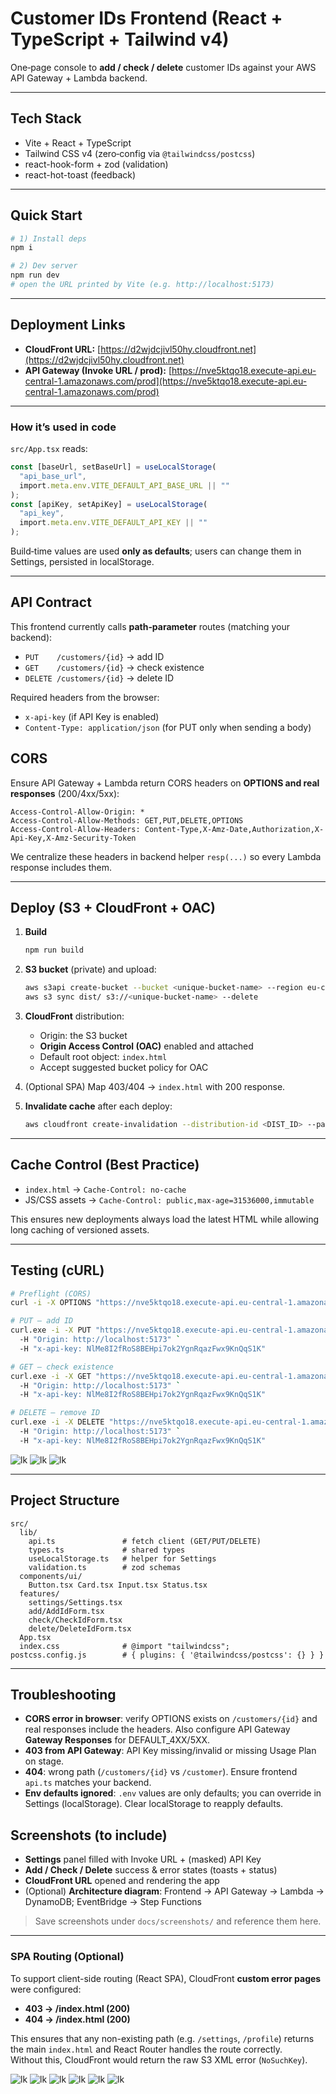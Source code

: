 # Customer IDs Frontend (React + TypeScript + Tailwind v4)

One‑page console to **add / check / delete** customer IDs against your AWS API Gateway + Lambda backend.

---

## Tech Stack

- Vite + React + TypeScript
- Tailwind CSS v4 (zero‑config via `@tailwindcss/postcss`)
- react-hook-form + zod (validation)
- react-hot-toast (feedback)

---

## Quick Start

```bash
# 1) Install deps
npm i

# 2) Dev server
npm run dev
# open the URL printed by Vite (e.g. http://localhost:5173)
```

---

## Deployment Links

- **CloudFront URL:** [https://d2wjdcjivl50hy.cloudfront.net](https://d2wjdcjivl50hy.cloudfront.net)
- **API Gateway (Invoke URL / prod):** [https://nve5ktqo18.execute-api.eu-central-1.amazonaws.com/prod](https://nve5ktqo18.execute-api.eu-central-1.amazonaws.com/prod)

---

### How it’s used in code

`src/App.tsx` reads:

```ts
const [baseUrl, setBaseUrl] = useLocalStorage(
  "api_base_url",
  import.meta.env.VITE_DEFAULT_API_BASE_URL || ""
);
const [apiKey, setApiKey] = useLocalStorage(
  "api_key",
  import.meta.env.VITE_DEFAULT_API_KEY || ""
);
```

Build‑time values are used **only as defaults**; users can change them in Settings, persisted in localStorage.

---

## API Contract

This frontend currently calls **path‑parameter** routes (matching your backend):

- `PUT    /customers/{id}` → add ID
- `GET    /customers/{id}` → check existence
- `DELETE /customers/{id}` → delete ID

Required headers from the browser:

- `x-api-key` (if API Key is enabled)
- `Content-Type: application/json` (for PUT only when sending a body)

## CORS

Ensure API Gateway + Lambda return CORS headers on **OPTIONS and real responses** (200/4xx/5xx):

```
Access-Control-Allow-Origin: *
Access-Control-Allow-Methods: GET,PUT,DELETE,OPTIONS
Access-Control-Allow-Headers: Content-Type,X-Amz-Date,Authorization,X-Api-Key,X-Amz-Security-Token
```

We centralize these headers in backend helper `resp(...)` so every Lambda response includes them.

---

## Deploy (S3 + CloudFront + OAC)

1. **Build**

   ```bash
   npm run build
   ```

2. **S3 bucket** (private) and upload:

   ```bash
   aws s3api create-bucket --bucket <unique-bucket-name> --region eu-central-1 --create-bucket-configuration LocationConstraint=eu-central-1
   aws s3 sync dist/ s3://<unique-bucket-name> --delete
   ```

3. **CloudFront** distribution:

   - Origin: the S3 bucket
   - **Origin Access Control (OAC)** enabled and attached
   - Default root object: `index.html`
   - Accept suggested bucket policy for OAC

4. (Optional SPA) Map 403/404 → `index.html` with 200 response.

5. **Invalidate cache** after each deploy:

   ```bash
   aws cloudfront create-invalidation --distribution-id <DIST_ID> --paths "/*"
   ```

---

## Cache Control (Best Practice)

- `index.html` → `Cache-Control: no-cache`
- JS/CSS assets → `Cache-Control: public,max-age=31536000,immutable`

This ensures new deployments always load the latest HTML while allowing long caching of versioned assets.

---

## Testing (cURL)

```bash
# Preflight (CORS)
curl -i -X OPTIONS "https://nve5ktqo18.execute-api.eu-central-1.amazonaws.com/prod/customers/AB_123"   -H "Origin: https://d2wjdcjivl50hy.cloudfront.net"   -H "Access-Control-Request-Method: PUT"   -H "Access-Control-Request-Headers: Content-Type,X-Api-Key"

# PUT – add ID
curl.exe -i -X PUT "https://nve5ktqo18.execute-api.eu-central-1.amazonaws.com/prod/customers/AB_123" `
  -H "Origin: http://localhost:5173" `
  -H "x-api-key: NlMe8I2fRoS8BEHpi7ok2YgnRqazFwx9KnQqS1K"

# GET – check existence
curl.exe -i -X GET "https://nve5ktqo18.execute-api.eu-central-1.amazonaws.com/prod/customers/AB_123" `
  -H "Origin: http://localhost:5173" `
  -H "x-api-key: NlMe8I2fRoS8BEHpi7ok2YgnRqazFwx9KnQqS1K"

# DELETE – remove ID
curl.exe -i -X DELETE "https://nve5ktqo18.execute-api.eu-central-1.amazonaws.com/prod/customers/AB_123" `
  -H "Origin: http://localhost:5173" `
  -H "x-api-key: NlMe8I2fRoS8BEHpi7ok2YgnRqazFwx9KnQqS1K"

```

![lk](./src/assets/PUT%20+%20FROUNT.png)
![lk](./src/assets/GET%20+%20FRONT.png)
![lk](./src/assets/DELETE+FRONT.png)

---

## Project Structure

```
src/
  lib/
    api.ts               # fetch client (GET/PUT/DELETE)
    types.ts             # shared types
    useLocalStorage.ts   # helper for Settings
    validation.ts        # zod schemas
  components/ui/
    Button.tsx Card.tsx Input.tsx Status.tsx
  features/
    settings/Settings.tsx
    add/AddIdForm.tsx
    check/CheckIdForm.tsx
    delete/DeleteIdForm.tsx
  App.tsx
  index.css              # @import "tailwindcss";
postcss.config.js        # { plugins: { '@tailwindcss/postcss': {} } }
```

---

## Troubleshooting

- **CORS error in browser**: verify OPTIONS exists on `/customers/{id}` and real responses include the headers. Also configure API Gateway **Gateway Responses** for DEFAULT_4XX/5XX.
- **403 from API Gateway**: API Key missing/invalid or missing Usage Plan on stage.
- **404**: wrong path (`/customers/{id}` vs `/customer`). Ensure frontend `api.ts` matches your backend.
- **Env defaults ignored**: `.env` values are only defaults; you can override in Settings (localStorage). Clear localStorage to reapply defaults.

## Screenshots (to include)

- **Settings** panel filled with Invoke URL + (masked) API Key
- **Add / Check / Delete** success & error states (toasts + status)
- **CloudFront URL** opened and rendering the app
- (Optional) **Architecture diagram**: Frontend → API Gateway → Lambda → DynamoDB; EventBridge → Step Functions

> Save screenshots under `docs/screenshots/` and reference them here.

---

### SPA Routing (Optional)

To support client-side routing (React SPA), CloudFront **custom error pages** were configured:

- **403 → /index.html (200)**
- **404 → /index.html (200)**

This ensures that any non-existing path (e.g. `/settings`, `/profile`) returns the main `index.html` and React Router handles the route correctly.  
Without this, CloudFront would return the raw S3 XML error (`NoSuchKey`).

![lk](./src/assets/test%20F%20P.png)
![lk](./src/assets/F%20EXSIST.png)
![lk](./src/assets/get%20F.png)
![lk](./src/assets/DELETE+FRONT.png)
![lk](./src/assets/F%20NO.png)
![lk](./src/assets/F%20NO%20DEKE.png)
